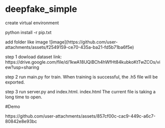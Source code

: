﻿# deepfake_simple

<p>create virtual environment
<p>python install -r pip.txt
<p>add folder like image ![image](https://github.com/user-attachments/assets/f2549159-ce70-435a-ba21-fd5b71ba6f5e)
<p>step 1 dowload dataset link: https://drive.google.com/file/d/1kwA18UQiBCh4hWfHt84kubkoKtTwZCOs/view?usp=sharing
<p>step 2 run main.py for train. When training is successful, the .h5 file will be exported.
<p>step 3 run server.py and index.html. index.html The current file is taking a long time to open.

#Demo
<p>https://github.com/user-attachments/assets/857cf00c-cac9-449c-a6c7-80842e8e93bc


